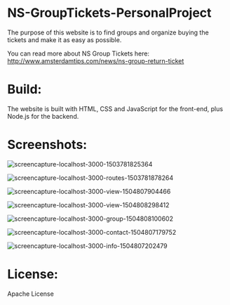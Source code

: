 # NS-GroupTickets-PersonalProject
The purpose of this website is to find groups and organize buying the tickets and make it as easy as possible.

You can read more about NS Group Tickets here: http://www.amsterdamtips.com/news/ns-group-return-ticket

# Build:
The website is built with HTML, CSS and JavaScript for the front-end, plus Node.js for the backend.

# Screenshots:

![screencapture-localhost-3000-1503781825364](https://user-images.githubusercontent.com/27498593/30176452-c55ef5c0-9402-11e7-9bd5-ddb36f61f6a4.png)

![screencapture-localhost-3000-routes-1503781878264](https://user-images.githubusercontent.com/27498593/30176502-f2eb0d58-9402-11e7-85c2-39b5478beab9.png)

![screencapture-localhost-3000-view-1504807904466](https://user-images.githubusercontent.com/27498593/30178614-dfedaa10-9409-11e7-9d63-aa0265e70016.png)

![screencapture-localhost-3000-view-1504808298412](https://user-images.githubusercontent.com/27498593/30178648-f9ae88c0-9409-11e7-89cd-ff00204e7da6.png)

![screencapture-localhost-3000-group-1504808100602](https://user-images.githubusercontent.com/27498593/30178674-2192491c-940a-11e7-8699-971b95b47816.png)

![screencapture-localhost-3000-contact-1504807179752](https://user-images.githubusercontent.com/27498593/30178690-3023dc84-940a-11e7-8984-e070fa37e1d1.png)

![screencapture-localhost-3000-info-1504807202479](https://user-images.githubusercontent.com/27498593/30178697-32d9d4c4-940a-11e7-8c7f-410a0a6f1b03.png)

# License:
Apache License

